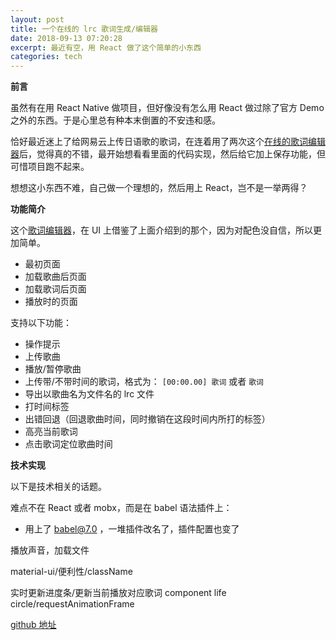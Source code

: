 ```yaml
---
layout: post
title: 一个在线的 lrc 歌词生成/编辑器
date: 2018-09-13 07:20:28
excerpt: 最近有空，用 React 做了这个简单的小东西
categories: tech
---
```


**前言**

虽然有在用 React Native 做项目，但好像没有怎么用 React 做过除了官方 Demo 之外的东西。于是心里总有种本末倒置的不安违和感。

恰好最近迷上了给网易云上传日语歌的歌词，在连着用了两次这个[在线的歌词编辑器](http://heysh.xyz/hieda-lrc-editor/)后，觉得真的不错，最开始想看看里面的代码实现，然后给它加上保存功能，但可惜项目跑不起来。

想想这小东西不难，自己做一个理想的，然后用上 React，岂不是一举两得？

**功能简介**

这个[歌词编辑器](https://judes.me/lrc_editor/)，在 UI 上借鉴了上面介绍到的那个，因为对配色没自信，所以更加简单。

- 最初页面
- 加载歌曲后页面
- 加载歌词后页面
- 播放时的页面

支持以下功能：

- 操作提示
- 上传歌曲
- 播放/暂停歌曲
- 上传带/不带时间的歌词，格式为： `[00:00.00] 歌词` 或者 `歌词`
- 导出以歌曲名为文件名的 lrc 文件
- 打时间标签
- 出错回退（回退歌曲时间，同时撤销在这段时间内所打的标签）
- 高亮当前歌词
- 点击歌词定位歌曲时间

**技术实现**

以下是技术相关的话题。

难点不在 React 或者 mobx，而是在 babel 语法插件上：

- 用上了 babel@7.0 ，一堆插件改名了，插件配置也变了

播放声音，加载文件

material-ui/便利性/className

实时更新进度条/更新当前播放对应歌词 component life circle/requestAnimationFrame

[github 地址](https://github.com/yiyizym/lrc_editor)